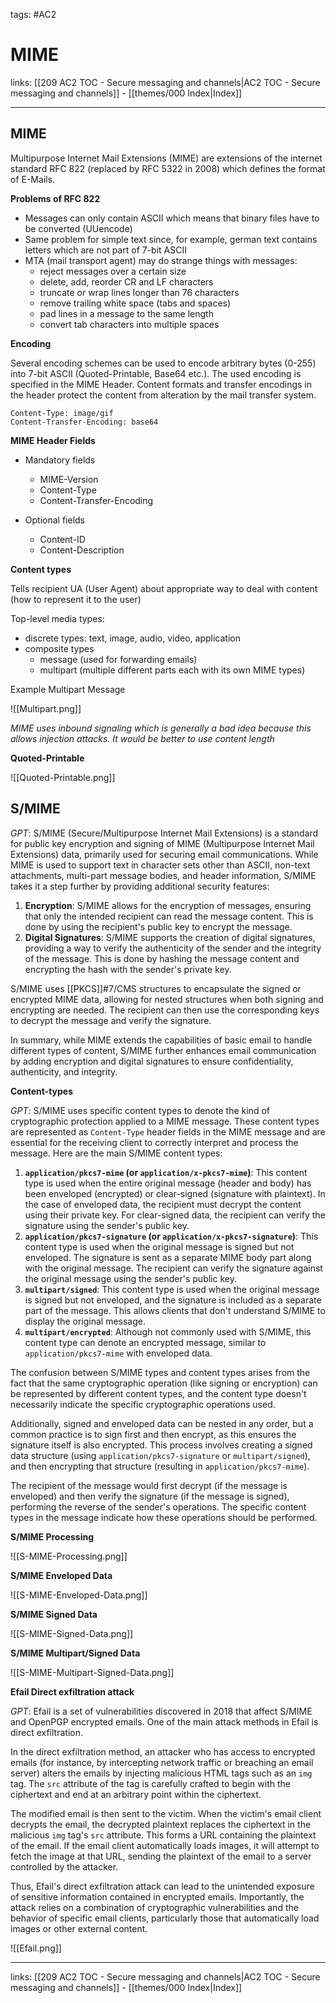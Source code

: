 tags: #AC2

# MIME

links: [[209 AC2 TOC - Secure messaging and channels|AC2 TOC - Secure messaging and channels]] - [[themes/000 Index|Index]]

---

## MIME

Multipurpose Internet Mail Extensions (MIME) are extensions of the internet standard RFC 822 (replaced by RFC 5322 in 2008) which defines the format of E-Mails.

**Problems of RFC 822**

- Messages can only contain ASCII which means that binary files have to be converted (UUencode)
- Same problem for simple text since, for example, german text contains letters which are not part of 7-bit ASCII
- MTA (mail transport agent) may do strange things with messages:
	- reject messages over a certain size
	- delete, add, reorder CR and LF characters
	- truncate or wrap lines longer than 76 characters
	- remove trailing white space (tabs and spaces)
	- pad lines in a message to the same length
	- convert tab characters into multiple spaces

**Encoding**

Several encoding schemes can be used to encode arbitrary bytes (0-255) into 7-bit ASCII (Quoted-Printable, Base64 etc.). The used encoding is specified in the MIME Header. Content formats and transfer encodings in the header protect the content from alteration by the mail transfer system.

	Content-Type: image/gif
	Content-Transfer-Encoding: base64

**MIME Header Fields**

- Mandatory fields
	- MIME-Version
	- Content-Type
	- Content-Transfer-Encoding

- Optional fields
	- Content-ID
	- Content-Description

**Content types**

Tells recipient UA (User Agent) about appropriate way to deal with content (how to represent it to the user)

Top-level media types:

- discrete types: text, image, audio, video, application
- composite types
	- message (used for forwarding emails)
	- multipart (multiple different parts each with its own MIME types)

Example Multipart Message

![[Multipart.png]]

*MIME uses inbound signaling which is generally a bad idea because this allows injection attacks. It would be better to use content length*

**Quoted-Printable**

![[Quoted-Printable.png]]

## S/MIME

*GPT*:
S/MIME (Secure/Multipurpose Internet Mail Extensions) is a standard for public key encryption and signing of MIME (Multipurpose Internet Mail Extensions) data, primarily used for securing email communications. While MIME is used to support text in character sets other than ASCII, non-text attachments, multi-part message bodies, and header information, S/MIME takes it a step further by providing additional security features:

1. **Encryption**: S/MIME allows for the encryption of messages, ensuring that only the intended recipient can read the message content. This is done by using the recipient's public key to encrypt the message.
2. **Digital Signatures**: S/MIME supports the creation of digital signatures, providing a way to verify the authenticity of the sender and the integrity of the message. This is done by hashing the message content and encrypting the hash with the sender's private key.

S/MIME uses [[PKCS]]#7/CMS structures to encapsulate the signed or encrypted MIME data, allowing for nested structures when both signing and encrypting are needed. The recipient can then use the corresponding keys to decrypt the message and verify the signature.

In summary, while MIME extends the capabilities of basic email to handle different types of content, S/MIME further enhances email communication by adding encryption and digital signatures to ensure confidentiality, authenticity, and integrity.

**Content-types**

*GPT*:
S/MIME uses specific content types to denote the kind of cryptographic protection applied to a MIME message. These content types are represented as `Content-Type` header fields in the MIME message and are essential for the receiving client to correctly interpret and process the message. Here are the main S/MIME content types:

1. **`application/pkcs7-mime` (or `application/x-pkcs7-mime`)**: This content type is used when the entire original message (header and body) has been enveloped (encrypted) or clear-signed (signature with plaintext). In the case of enveloped data, the recipient must decrypt the content using their private key. For clear-signed data, the recipient can verify the signature using the sender's public key.
2. **`application/pkcs7-signature` (or `application/x-pkcs7-signature`)**: This content type is used when the original message is signed but not enveloped. The signature is sent as a separate MIME body part along with the original message. The recipient can verify the signature against the original message using the sender's public key.
3. **`multipart/signed`**: This content type is used when the original message is signed but not enveloped, and the signature is included as a separate part of the message. This allows clients that don't understand S/MIME to display the original message.
4. **`multipart/encrypted`**: Although not commonly used with S/MIME, this content type can denote an encrypted message, similar to `application/pkcs7-mime` with enveloped data.

The confusion between S/MIME types and content types arises from the fact that the same cryptographic operation (like signing or encryption) can be represented by different content types, and the content type doesn't necessarily indicate the specific cryptographic operations used.

Additionally, signed and enveloped data can be nested in any order, but a common practice is to sign first and then encrypt, as this ensures the signature itself is also encrypted. This process involves creating a signed data structure (using `application/pkcs7-signature` or `multipart/signed`), and then encrypting that structure (resulting in `application/pkcs7-mime`).

The recipient of the message would first decrypt (if the message is enveloped) and then verify the signature (if the message is signed), performing the reverse of the sender's operations. The specific content types in the message indicate how these operations should be performed.

**S/MIME Processing**

![[S-MIME-Processing.png]]

**S/MIME Enveloped Data**

![[S-MIME-Enveloped-Data.png]]

**S/MIME Signed Data**

![[S-MIME-Signed-Data.png]]

**S/MIME Multipart/Signed Data**

![[S-MIME-Multipart-Signed-Data.png]]

**Efail Direct exfiltration attack**

*GPT*:
Efail is a set of vulnerabilities discovered in 2018 that affect S/MIME and OpenPGP encrypted emails. One of the main attack methods in Efail is direct exfiltration.

In the direct exfiltration method, an attacker who has access to encrypted emails (for instance, by intercepting network traffic or breaching an email server) alters the emails by injecting malicious HTML tags such as an `img` tag. The `src` attribute of the tag is carefully crafted to begin with the ciphertext and end at an arbitrary point within the ciphertext.

The modified email is then sent to the victim. When the victim's email client decrypts the email, the decrypted plaintext replaces the ciphertext in the malicious `img` tag's `src` attribute. This forms a URL containing the plaintext of the email. If the email client automatically loads images, it will attempt to fetch the image at that URL, sending the plaintext of the email to a server controlled by the attacker.

Thus, Efail's direct exfiltration attack can lead to the unintended exposure of sensitive information contained in encrypted emails. Importantly, the attack relies on a combination of cryptographic vulnerabilities and the behavior of specific email clients, particularly those that automatically load images or other external content.

![[Efail.png]]

---
links: [[209 AC2 TOC - Secure messaging and channels|AC2 TOC - Secure messaging and channels]] - [[themes/000 Index|Index]]
